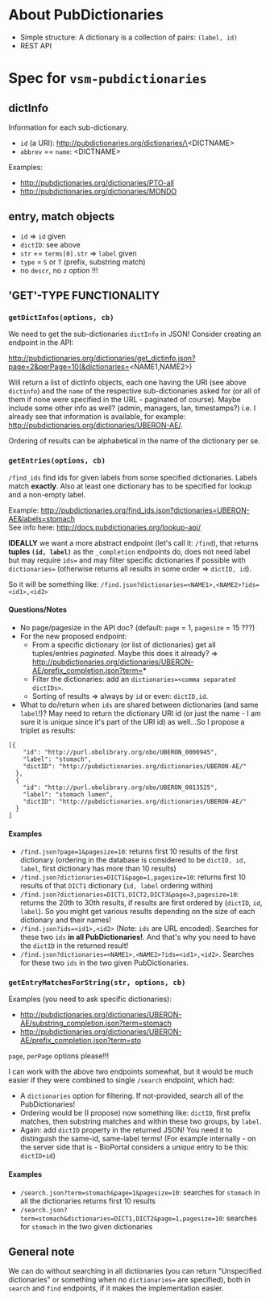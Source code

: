 # About PubDictionaries

- Simple structure: A dictionary is a collection of pairs: `(label, id)`
- REST API

# Spec for `vsm-pubdictionaries`

## dictInfo

Information for each sub-dictionary.

- `id` (a URI): http://pubdictionaries.org/dictionaries/\<DICTNAME\>
- `abbrev` == `name`: \<DICTNAME\>

Examples:

- http://pubdictionaries.org/dictionaries/PTO-all
- http://pubdictionaries.org/dictionaries/MONDO

## entry, match objects

- `id` => `id` given
- `dictID`: see above
- `str` == `terms[0].str` => `label` given
- `type` = `S` or `T` (prefix, substring match)
- no `descr`, no `z` option !!!

## 'GET'-TYPE FUNCTIONALITY

### `getDictInfos(options, cb)`

We need to get the sub-dictionaries `dictInfo` in JSON! 
Consider creating an endpoint in the API:

http://pubdictionaries.org/dictionaries/get_dictinfo.json?page=2&perPage=10(&dictionaries=<NAME1,NAME2>)

Will return a list of dictInfo objects, each one having the URI (see above `dictinfo`) and the `name` of the respective sub-dictionaries asked for (or all of them if none were specified in the URL - paginated of course).
Maybe include some other info as well? (admin, managers, lan, timestamps?) i.e. I already see that information is available, for example: http://pubdictionaries.org/dictionaries/UBERON-AE/.

Ordering of results can be alphabetical in the name of the dictionary per se.

### `getEntries(options, cb)`

`/find_ids` find ids for given labels from some specified dictionaries. 
Labels match **exactly**.
Also at least one dictionary has to be specified for lookup and a non-empty label. 

Example: http://pubdictionaries.org/find_ids.json?dictionaries=UBERON-AE&labels=stomach  
See info here: http://docs.pubdictionaries.org/lookup-api/

**IDEALLY** we want a more abstract endpoint (let's call it: `/find`), that returns **tuples `(id, label)`** as the `_completion` endpoints do, does not need label but may require `ids=` and may filter specific dictionaries if possible with `dictionaries=` (otherwise returns all results in some order => `dictID, id`).

So it will be something like: `/find.json?dictionaries=<NAME1>,<NAME2>?ids=<id1>,<id2>`

#### Questions/Notes

- No page/pagesize in the API doc? (default: `page` = 1, `pagesize` = 15 ???)
- For the new proposed endpoint:
  - From a specific dictionary (or list of dictionaries) get all tuples/entries *paginated*. 
  Maybe this does it already? => http://pubdictionaries.org/dictionaries/UBERON-AE/prefix_completion.json?term=*
  - Filter the dictionaries: add an `dictionaries=<comma separated dictIDs>`.
  - Sorting of results => always by `id` or even: `dictID,id`.
- What to do/return when `ids` are shared between dictionaries (and same `label`!)? May need to return the dictionary URI id (or just the name - I am sure it is unique since it's part of the URI id) as well...So I propose a triplet as results:

```
[{
    "id": "http://purl.obolibrary.org/obo/UBERON_0000945",
    "label": "stomach",
    "dictID": "http://pubdictionaries.org/dictionaries/UBERON-AE/"
  },
  {
    "id": "http://purl.obolibrary.org/obo/UBERON_0013525",
    "label": "stomach lumen",
    "dictID": "http://pubdictionaries.org/dictionaries/UBERON-AE/"
  }
]
```

#### Examples

- `/find.json?page=1&pagesize=10`: returns first 10 results of the first dictionary (ordering in the database is considered to be `dictID, id, label`, first dictionary has more than 10 results)
- `/find.json?dictionaries=DICT1&page=1,pagesize=10`: returns first 10 results of that `DICT1` dictionary (`id, label` ordering within)
- `/find.json?dictionaries=DICT1,DICT2,DICT3&page=3,pagesize=10`: returns the 20th to 30th results, if results are first ordered by (`dictID`, `id`, `label`). So you might get various results depending on the size of each dictionary and their names! 
- `/find.json?ids=<id1>,<id2>` (Note: `ids` are URL encoded). Searches for these two `ids` **in all PubDictionaries!**. And that's why you need to have the `dictID` in the returned result!
- `/find.json?dictionaries=<NAME1>,<NAME2>?ids=<id1>,<id2>`. Searches for these two `ids` in the two given PubDictionaries.

### `getEntryMatchesForString(str, options, cb)`

Examples (you need to ask specific dictionaries): 

- http://pubdictionaries.org/dictionaries/UBERON-AE/substring_completion.json?term=stomach
- http://pubdictionaries.org/dictionaries/UBERON-AE/prefix_completion.json?term=sto

`page`, `perPage` options please!!!


I can work with the above two endpoints somewhat, but it would be much easier if they were combined to single `/search` endpoint, which had:

- A `dictionaries` option for filtering. If not-provided, search all of the PubDictionaries!
- Ordering would be (I propose) now something like: `dictID`, first prefix matches, then substring matches and within these two groups, by `label`.
- Again: add `dictID` property in the returned JSON! You need it to distinguish the same-id, same-label terms!
(For example internally - on the server side that is - BioPortal considers a *unique* entry to be this: `dictID+id`)

#### Examples

- `/search.json?term=stomach&page=1&pagesize=10`: searches for `stomach` in all the dictionaries returns first 10 results
- `/search.json?term=stomach&dictionaries=DICT1,DICT2&page=1,pagesize=10`: searches for `stomach` in the two given dictionaries

## General note

We can do without searching in all dictionaries (you can return "Unspecified dictionaries" or something when no `dictionaries=` are specified), both in `search` and `find` endpoints, if it makes the implementation easier.